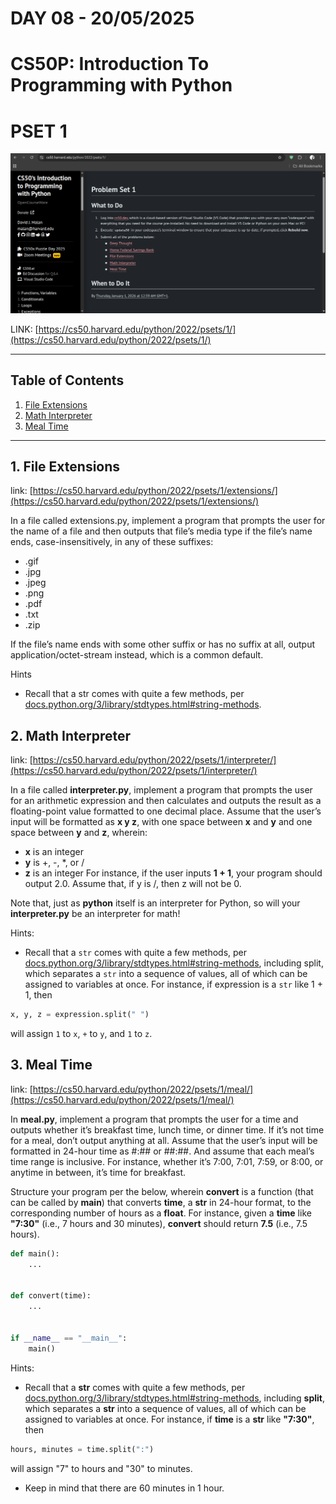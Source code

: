 # **DAY 08 - 20/05/2025**

# **CS50P: Introduction To Programming with Python**

# PSET 1
![Pset1](pset1.png)

LINK: [https://cs50.harvard.edu/python/2022/psets/1/](https://cs50.harvard.edu/python/2022/psets/1/)
 
 ---

## Table of Contents
1. [File Extensions](#1-file-extensions)
2. [Math Interpreter](#2-math-interpreter)
3. [Meal Time](#3-meal-time)

---

## 1. File Extensions
link: [https://cs50.harvard.edu/python/2022/psets/1/extensions/](https://cs50.harvard.edu/python/2022/psets/1/extensions/)

In a file called extensions.py, implement a program that prompts the user for the name of a file and then outputs that file’s media type if the file’s name ends, case-insensitively, in any of these suffixes:

 - .gif
 - .jpg
 - .jpeg
 - .png
 - .pdf
 - .txt
 - .zip
 
If the file’s name ends with some other suffix or has no suffix at all, output application/octet-stream instead, which is a common default.

Hints
 - Recall that a str comes with quite a few methods, per [docs.python.org/3/library/stdtypes.html#string-methods](docs.python.org/3/library/stdtypes.html#string-methods).

## 2. Math Interpreter
link: [https://cs50.harvard.edu/python/2022/psets/1/interpreter/](https://cs50.harvard.edu/python/2022/psets/1/interpreter/)

In a file called **interpreter.py**, implement a program that prompts the user for an arithmetic expression and then calculates and outputs the result as a floating-point value formatted to one decimal place. Assume that the user’s input will be formatted as **x y z**, with one space between **x** and **y** and one space between **y** and **z**, wherein:

 - **x** is an integer
 - **y** is +, -, *, or /
 - **z** is an integer
For instance, if the user inputs **1 + 1**, your program should output 2.0. Assume that, if y is /, then z will not be 0.

Note that, just as **python** itself is an interpreter for Python, so will your **interpreter.py** be an interpreter for math!

Hints:
 - Recall that a `str` comes with quite a few methods, per [docs.python.org/3/library/stdtypes.html#string-methods](docs.python.org/3/library/stdtypes.html#string-methods), including split, which separates a `str` into a sequence of values, all of which can be assigned to variables at once. For instance, if expression is a `str` like 1 + 1, then

```py
x, y, z = expression.split(" ")

```
will assign `1` to `x`, `+` to `y`, and `1` to `z`.

## 3. Meal Time
link: [https://cs50.harvard.edu/python/2022/psets/1/meal/](https://cs50.harvard.edu/python/2022/psets/1/meal/)

In **meal.py**, implement a program that prompts the user for a time and outputs whether it’s breakfast time, lunch time, or dinner time. If it’s not time for a meal, don’t output anything at all. Assume that the user’s input will be formatted in 24-hour time as #:## or ##:##. And assume that each meal’s time range is inclusive. For instance, whether it’s 7:00, 7:01, 7:59, or 8:00, or anytime in between, it’s time for breakfast.

Structure your program per the below, wherein **convert** is a function (that can be called by **main**) that converts **time**, a **str** in 24-hour format, to the corresponding number of hours as a **float**. For instance, given a **time** like **"7:30"** (i.e., 7 hours and 30 minutes), **convert** should return **7.5** (i.e., 7.5 hours).

```python
def main():
    ...


def convert(time):
    ...


if __name__ == "__main__":
    main()
```

Hints:
 - Recall that a **str** comes with quite a few methods, per [docs.python.org/3/library/stdtypes.html#string-methods](docs.python.org/3/library/stdtypes.html#string-methods), including **split**, which separates a **str** into a sequence of values, all of which can be assigned to variables at once. For instance, if **time** is a **str** like **"7:30"**, then 
 ```py
 hours, minutes = time.split(":") 
 ```
 will assign "7" to hours and "30" to minutes.

 - Keep in mind that there are 60 minutes in 1 hour.